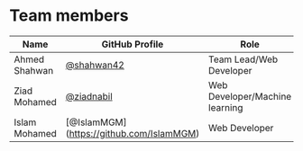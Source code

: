 # Team members

| Name | GitHub Profile | Role |
| ---- | -------------- | ---- |
| Ahmed Shahwan | [@shahwan42](https://github.com/shahwan42) | Team Lead/Web Developer |
| Ziad Mohamed  | [@ziadnabil](https://github.com/ziadnabil) | Web Developer/Machine learning |
| Islam Mohamed | [@IslamMGM] (https://github.com/IslamMGM)  | Web Developer |
